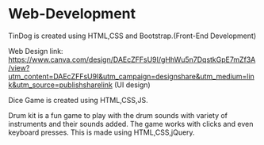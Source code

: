 # Web-Development

TinDog is created using HTML,CSS and Bootstrap.(Front-End Development)

Web Design link: https://www.canva.com/design/DAEcZFFsU9I/gHhWu5n7DqstkGpE7mZf3A/view?utm_content=DAEcZFFsU9I&utm_campaign=designshare&utm_medium=link&utm_source=publishsharelink
(UI design)

Dice Game is created using HTML,CSS,JS.

Drum kit is a fun game to play with the drum sounds with variety of instruments and their sounds added.
The game works with clicks and even keyboard presses.
This is made using HTML,CSS,jQuery.
